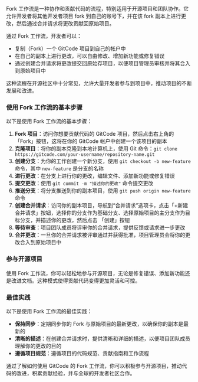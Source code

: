
Fork 工作流是一种协作和贡献代码的流程，特别适用于开源项目和团队协作。它允许开发者将其他开发者项目 fork 到自己的账号下，并在该 fork 副本上进行更改，然后通过合并请求将更改贡献回原始项目。

通过 Fork 工作流，开发者可以：

- 复制（Fork）一个 GitCode 项目到自己的帐户中
- 在自己的副本上进行更改，可以自由修改、增加新功能或修复错误
- 通过创建合并请求将更改提交回原始存项目，以便项目管理员审核并将其合入到原始项目中

这种流程在开源社区中十分常见，允许大量开发者参与到项目中，推动项目的不断发展和改进。

### 使用 Fork 工作流的基本步骤

以下是使用 Fork 工作流的基本步骤：

1. **Fork 项目**：访问你想要贡献代码的 GitCode 项目，然后点击右上角的「Fork」按钮，这将在你的 GitCode 帐户中创建一个该项目的副本
2. **克隆项目**：将你的副本克隆到本地计算机上，使用 Git 命令：`git clone https://gitcode.com/your-username/repository-name.git`
3. **创建分支**：为你的工作创建一个新分支，使用 `git checkout -b new-feature` 命令，其中 `new-feature` 是分支的名称
4. **进行更改**：在分支上进行你的更改，编辑文件、添加新功能或修复错误
5. **提交更改**：使用 `git commit -m "描述你的更改"` 命令提交更改
6. **推送分支**：将分支推送到你的副本项目，使用 `git push origin new-feature` 命令
7. **创建合并请求**：访问你的副本项目，导航到“合并请求”选项卡，点击「+新建合并请求」按钮，选择你的分支作为基础分支、选择原始项目的主分支作为目标分支，并描述你的更改，然后点击 「创建」按钮
8. **等待审查**：项目团队成员将评审你的合并请求，提供反馈或请求进一步更改
9. **合并更改**：一旦你的合并请求被评审通过并获得批准，项目管理员会将你的更改合入到原始项目中

### 参与开源项目

使用 Fork 工作流，你可以轻松地参与开源项目，无论是修复错误、添加新功能还是改进文档。这种模式使得贡献代码变得更加灵活和可控。

### 最佳实践

以下是使用 Fork 工作流的最佳实践：

- **保持同步**：定期同步你的 Fork 与原始项目的最新更改，以确保你的副本是最新的
- **清晰的描述**：在创建合并请求时，提供清晰和详细的描述，以便项目团队成员理解你的更改的目的
- **遵循项目规范**：遵循项目的代码规范、贡献指南和工作流程

通过了解如何使用 GitCode 的 Fork 工作流，你可以积极参与开源项目，推动代码的改进，积累贡献经验，并与全球的开发者社区合作。